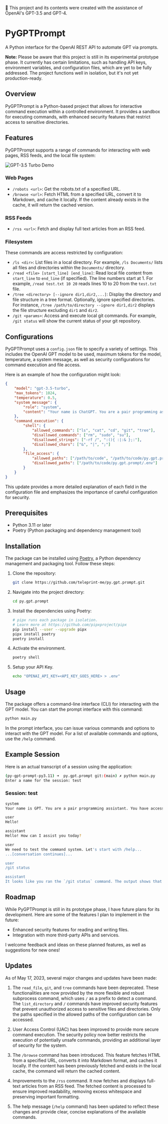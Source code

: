 📝 This project and its contents were created with the assistance of OpenAI's GPT-3.5 and GPT-4.

# PyGPTPrompt

A Python interface for the OpenAI REST API to automate GPT via prompts.

**Note:** Please be aware that this project is still in its experimental prototype phase. It currently has certain limitations, such as handling API keys, environment variables, and configuration files, which are yet to be fully addressed. The project functions well in isolation, but it's not yet production-ready.

## Overview

PyGPTPrompt is a Python-based project that allows for interactive command execution within a controlled environment. It provides a sandbox for executing commands, with enhanced security features that restrict access to sensitive directories.

## Features

PyGPTPrompt supports a range of commands for interacting with web pages, RSS feeds, and the local file system:

![GPT-3.5 Turbo Demo](./assets/gpt-3.5-turbo.gif)

### Web Pages

-   `/robots <url>`: Get the robots.txt of a specified URL.
-   `/browse <url>`: Fetch HTML from a specified URL, convert it to Markdown, and cache it locally. If the content already exists in the cache, it will return the cached version.

### RSS Feeds

-   `/rss <url>`: Fetch and display full text articles from an RSS feed.

### Filesystem

These commands are access restricted by configuration:

-   `/ls <dir>`: List files in a local directory. For example, `/ls Documents/` lists all files and directories within the `Documents/` directory.
-   `/read <file> [start_line] [end_line]`: Read local file content from `start_line` to `end_line` (if specified). The line numbers start at 1. For example, `/read test.txt 10 20` reads lines 10 to 20 from the `test.txt` file.
-   `/tree <directory> [--ignore dir1,dir2,...]`: Display the directory and file structure in a tree format. Optionally, ignore specified directories. For instance, `/tree /path/to/directory --ignore dir1,dir2` displays the file structure excluding `dir1` and `dir2`.
-   `/git <params>`: Access and execute local git commands. For example, `/git status` will show the current status of your git repository.

## Configurations

PyGPTPrompt uses a `config.json` file to specify a variety of settings. This includes the OpenAI GPT model to be used, maximum tokens for the model, temperature, a system message, as well as security configurations for command execution and file access.

Here is an example of how the configuration might look:

```json
{
    "model": "gpt-3.5-turbo",
    "max_tokens": 1024,
    "temperature": 0.5,
    "system_message": {
        "role": "system",
        "content": "Your name is ChatGPT. You are a pair programming assistant..."
    },
    "command_execution": {
        "shell": {
            "allowed_commands": ["ls", "cat", "cd", "git", "tree"],
            "disallowed_commands": ["rm", "sudo", "su"],
            "disallowed_strings": ["-rf /", ":(){ :|:& };:"],
            "disallowed_chars": ["&", "|", ";"]
        },
        "file_access": {
            "allowed_paths": ["/path/to/code", "/path/to/code/py.gpt.prompt"],
            "disallowed_paths": ["/path/to/code/py.gpt.prompt/.env"]
        }
    }
}
```

This update provides a more detailed explanation of each field in the configuration file and emphasizes the importance of careful configuration for security.

## Prerequisites

-   Python 3.11 or later
-   Poetry (Python packaging and dependency management tool)

## Installation

The package can be installed using [Poetry](https://python-poetry.org/), a Python dependency management and packaging tool. Follow these steps:

1. Clone the repository:

    ```sh
    git clone https://github.com/teleprint-me/py.gpt.prompt.git
    ```

2. Navigate into the project directory:

    ```sh
    cd py.gpt.prompt
    ```

3. Install the dependencies using Poetry:

    ```sh
    # pipx runs each package in isolation.
    # Learn more at https://github.com/pipxproject/pipx
    pip install --user --upgrade pipx
    pipx install poetry
    poetry install
    ```

4. Activate the environment.

    ```sh
    poetry shell
    ```

5. Setup your API Key.

    ```sh
    echo "OPENAI_API_KEY=<API_KEY_GOES_HERE> > .env"
    ```

## Usage

The package offers a command-line interface (CLI) for interacting with the GPT model. You can start the prompt interface with this command:

```sh
python main.py
````

In the prompt interface, you can issue various commands and options to interact with the GPT model. For a list of available commands and options, use the `/help` command.

## Example Session

Here is an actual transcript of a session using the application:

```sh
(py-gpt-prompt-py3.11) ➜  py.gpt.prompt git:(main) ✗ python main.py
Enter a name for the session: test
```

### Session: test

```sh
system
Your name is GPT. You are a pair programming assistant. You have access to special commands. Use `/help` for more information...

user
Hello!

assistant
Hello! How can I assist you today?

user
We need to test the command system. Let's start with /help...
...[conversation continues]...

user
/git status

assistant
It looks like you ran the `/git status` command. The output shows that you have made changes to some files and those changes are yet to be committed. Additionally, it also suggests that your local branch is ahead of the 'origin/main' branch by one commit. Please consider committing your changes by running the `git commit` command and push them to the remote branch using `git push`, if you haven't already.
```

## Roadmap

While PyGPTPrompt is still in its prototype phase, I have future plans for its development. Here are some of the features I plan to implement in the future:

-   Enhanced security features for reading and writing files.
-   Integration with more third-party APIs and services.

I welcome feedback and ideas on these planned features, as well as suggestions for new ones!

## Updates

As of May 17, 2023, several major changes and updates have been made:

1. The `read_file`, `git`, and `tree` commands have been deprecated. These functionalities are now provided by the more flexible and robust subprocess command, which uses `/` as a prefix to detect a command. The `list_directory` and `/` commands have improved security features that prevent unauthorized access to sensitive files and directories. Only the paths specified in the allowed paths of the configuration can be accessed.

2. User Access Control (UAC) has been improved to provide more secure command execution. The security policy now better restricts the execution of potentially unsafe commands, providing an additional layer of security for the system.

3. The `/browse` command has been introduced. This feature fetches HTML from a specified URL, converts it into Markdown format, and caches it locally. If the content has been previously fetched and exists in the local cache, the command will return the cached content.

4. Improvements to the `/rss` command. It now fetches and displays full-text articles from an RSS feed. The fetched content is processed to ensure improved readability, removing excess whitespace and preserving important formatting.

5. The help message (`/help` command) has been updated to reflect these changes and provide clear, concise explanations of the available commands.
